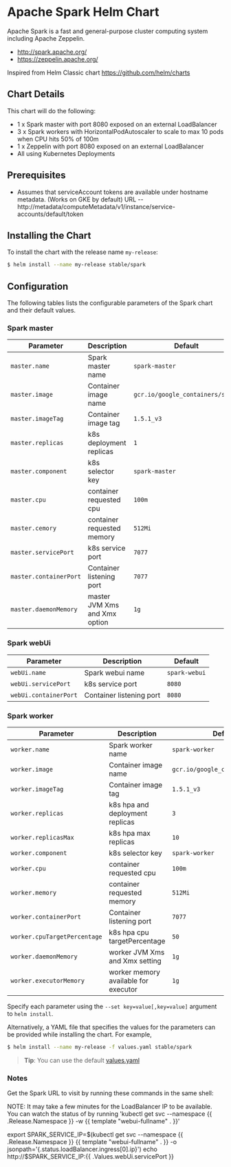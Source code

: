 # Apache Spark Helm Chart

Apache Spark is a fast and general-purpose cluster computing system including Apache Zeppelin.

* http://spark.apache.org/
* https://zeppelin.apache.org/

Inspired from Helm Classic chart https://github.com/helm/charts

## Chart Details
This chart will do the following:

* 1 x Spark master with port 8080 exposed on an external LoadBalancer
* 3 x Spark workers with HorizontalPodAutoscaler to scale to max 10 pods when CPU hits 50% of 100m
* 1 x Zeppelin with port 8080 exposed on an external LoadBalancer
* All using Kubernetes Deployments

## Prerequisites

* Assumes that serviceAccount tokens are available under hostname metadata. (Works on GKE by default) URL -- http://metadata/computeMetadata/v1/instance/service-accounts/default/token

## Installing the Chart

To install the chart with the release name `my-release`:

```bash
$ helm install --name my-release stable/spark
```

## Configuration

The following tables lists the configurable parameters of the Spark chart and their default values.

### Spark master

| Parameter               | Description                        | Default                                                    |
| ----------------------- | ---------------------------------- | ---------------------------------------------------------- |
| `master.name`           | Spark master name                  | `spark-master`                                             |
| `master.image`          | Container image name               | `gcr.io/google_containers/spark`                           |
| `master.imageTag`       | Container image tag                | `1.5.1_v3`                                                 |
| `master.replicas`       | k8s deployment replicas            | `1`                                                        |
| `master.component`      | k8s selector key                   | `spark-master`                                             |
| `master.cpu`            | container requested cpu            | `100m`                                                     |
| `master.cemory`         | container requested memory         | `512Mi`                                                    |
| `master.servicePort`    | k8s service port                   | `7077`                                                     |
| `master.containerPort`  | Container listening port           | `7077`                                                     |
| `master.daemonMemory`   | master JVM Xms and Xmx option      | `1g`                                                       |

### Spark webUi

|       Parameter       |           Description            |                         Default                          |
|-----------------------|----------------------------------|----------------------------------------------------------|
| `webUi.name`          | Spark webui name                 | `spark-webui`                                            |
| `webUi.servicePort`   | k8s service port                 | `8080`                                                   |
| `webUi.containerPort` | Container listening port         | `8080`                                                   |

### Spark worker

| Parameter                    | Description                        | Default                                                    |
| -----------------------      | ---------------------------------- | ---------------------------------------------------------- |
| `worker.name`                | Spark worker name                  | `spark-worker`                                             |
| `worker.image`               | Container image name               | `gcr.io/google_containers/spark`                           |
| `worker.imageTag`            | Container image tag                | `1.5.1_v3`                                                 |
| `worker.replicas`            | k8s hpa and deployment replicas    | `3`                                                        |
| `worker.replicasMax`         | k8s hpa max replicas               | `10`                                                       |
| `worker.component`           | k8s selector key                   | `spark-worker`                                             |
| `worker.cpu`                 | container requested cpu            | `100m`                                                     |
| `worker.memory`              | container requested memory         | `512Mi`                                                    |
| `worker.containerPort`       | Container listening port           | `7077`                                                     |
| `worker.cpuTargetPercentage` | k8s hpa cpu targetPercentage       | `50`                                                       |
| `worker.daemonMemory`        | worker JVM Xms and Xmx setting     | `1g`                                                       |
| `worker.executorMemory`      | worker memory available for executor | `1g`                                                       |


Specify each parameter using the `--set key=value[,key=value]` argument to `helm install`.

Alternatively, a YAML file that specifies the values for the parameters can be provided while installing the chart. For example,

```bash
$ helm install --name my-release -f values.yaml stable/spark
```

> **Tip**: You can use the default [values.yaml](values.yaml)


### Notes

Get the Spark URL to visit by running these commands in the same shell:
  
  NOTE: It may take a few minutes for the LoadBalancer IP to be available.
  You can watch the status of by running 'kubectl get svc --namespace {{ .Release.Namespace }} -w {{ template "webui-fullname" . }}'
  
  export SPARK_SERVICE_IP=$(kubectl get svc --namespace {{ .Release.Namespace }} {{ template "webui-fullname" . }} -o jsonpath='{.status.loadBalancer.ingress[0].ip}')
  echo http://$SPARK_SERVICE_IP:{{ .Values.webUi.servicePort }}
